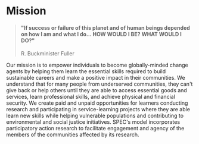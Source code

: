 # Mission

> #### "If success or failure of this planet and of human beings depended on how I am and what I do... HOW WOULD I BE? WHAT WOULD I DO?"
>
> R. Buckminister Fuller

Our mission is to empower individuals to become globally-minded change agents by helping them learn the essential skills required to build sustainable careers and make a positive impact in their communities. We understand that for many people from underserved communities, they can't give back or help others until they are able to access essential goods and services, learn professional skills, and achieve physical and financial security. We create paid and unpaid opportunities for learners conducting research and participating in service-learning projects where they are able learn new skills while helping vulnerable populations and contributing to environmental and social justice initiatives. SPEC's model incorporates participatory action research to facilitate engagement and agency of the members of the communities affected by its research.

